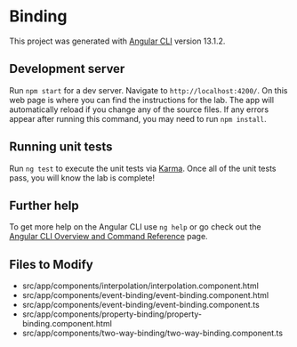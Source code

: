 # Binding

This project was generated with [Angular CLI](https://github.com/angular/angular-cli) version 13.1.2.

## Development server

Run `npm start` for a dev server. Navigate to `http://localhost:4200/`. On this web page is where you can find the instructions for the lab. The app will automatically reload if you change any of the source files. If any errors appear after running this command, you may need to run `npm install`.


## Running unit tests

Run `ng test` to execute the unit tests via [Karma](https://karma-runner.github.io). Once all of the unit tests pass, you will know the lab is complete!


## Further help

To get more help on the Angular CLI use `ng help` or go check out the [Angular CLI Overview and Command Reference](https://angular.io/cli) page.

## Files to Modify
- src/app/components/interpolation/interpolation.component.html
- src/app/components/event-binding/event-binding.component.html
- src/app/components/event-binding/event-binding.component.ts
- src/app/components/property-binding/property-binding.component.html
- src/app/components/two-way-binding/two-way-binding.component.ts
